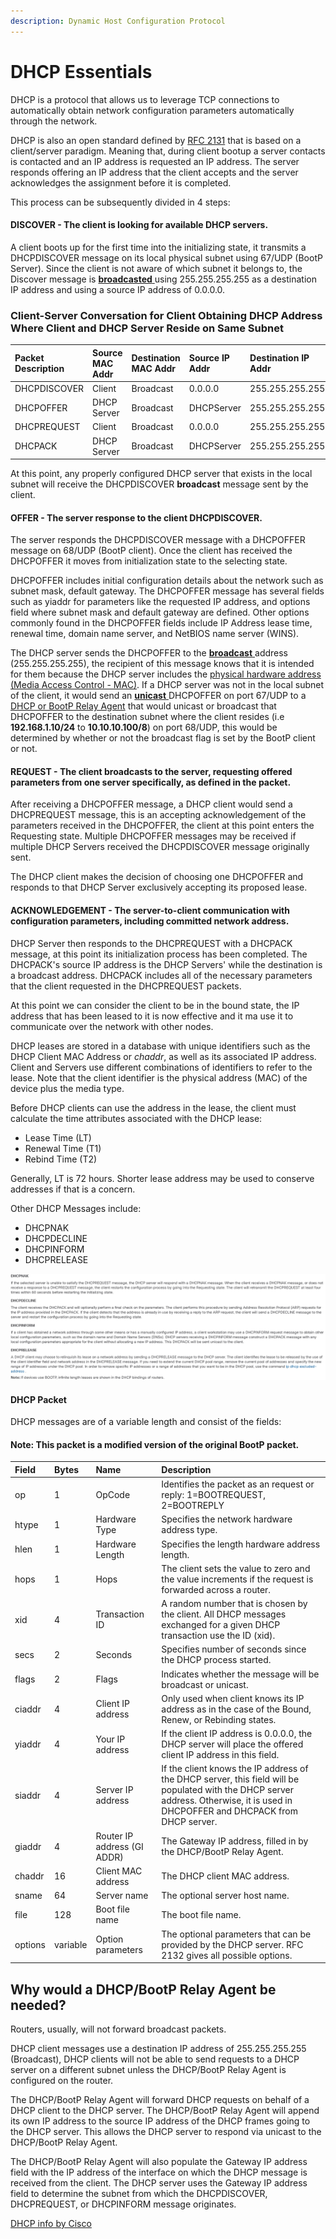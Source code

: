 ```yaml
---
description: Dynamic Host Configuration Protocol
---
```


# DHCP Essentials

DHCP is a protocol that allows us to leverage TCP connections to automatically obtain network configuration parameters automatically through the network. 

DHCP is also an open standard defined by [RFC 2131](https://www.ietf.org/rfc/rfc2131.txt) that is based on a client/server paradigm. Meaning that, during client bootup a server contacts is contacted and an IP address is requested an IP address. The server responds offering an IP address that the client accepts and the server acknowledges the assignment before it is completed. 

This process can be subsequently divided in 4 steps:

#### DISCOVER - The client is looking for available DHCP servers.

A client boots up for the first time into the initializing state, it transmits a DHCPDISCOVER message on its local physical subnet using 67/UDP \(BootP Server\). Since the client is not aware of which subnet it belongs to, the Discover message is [**broadcasted** ](https://tools.ietf.org/html/rfc919)using 255.255.255.255 as a destination IP address and using a source IP address of 0.0.0.0.

### Client-Server Conversation for Client Obtaining DHCP Address Where Client and DHCP Server Reside on Same Subnet

| Packet Description | Source MAC Addr | Destination MAC Addr | Source IP Addr | Destination IP Addr |
| :--- | :--- | :--- | :--- | :--- |
| DHCPDISCOVER | Client | Broadcast | 0.0.0.0 | 255.255.255.255 |
| DHCPOFFER | DHCP Server | Broadcast | DHCPServer | 255.255.255.255 |
| DHCPREQUEST | Client | Broadcast | 0.0.0.0 | 255.255.255.255 |
| DHCPACK | DHCP Server | Broadcast | DHCPServer | 255.255.255.255 |

At this point, any properly configured DHCP server that exists in the local subnet will receive the DHCPDISCOVER **broadcast** message sent by the client. 

#### OFFER - The server response to the client DHCPDISCOVER.

The server responds the DHCPDISCOVER message with a DHCPOFFER message on 68/UDP \(BootP client\). Once the client has received the DHCPOFFER it moves from initialization state to the selecting state.

DHCPOFFER includes initial configuration details about the network such as subnet mask, default gateway. The DHCPOFFER message has several fields such as yiaddr for parameters like the requested IP address, and options field where subnet mask and default gateway are defined. Other options commonly found in the DHCPOFFER fields include IP Address lease time, renewal time, domain name server, and NetBIOS name server \(WINS\). 

The DHCP server sends the DHCPOFFER to the [**broadcast** ](https://tools.ietf.org/html/rfc919)address \(255.255.255.255\), the recipient of this message knows that it is intended for them because the DHCP server includes the [physical hardware address \(Media Access Control - MAC\)](https://standards.ieee.org/content/dam/ieee-standards/standards/web/documents/tutorials/macgrp.pdf). If a DHCP server was not in the local subnet of the client, it would send an [**unicast** ](https://docs.microsoft.com/en-us/previous-versions/windows/it-pro/windows-server-2003/cc736574%28v=ws.10%29?redirectedfrom=MSDN)DHCPOFFER on port 67/UDP to a [DHCP or BootP Relay Agent](https://www.cisco.com/en/US/docs/ios/12_4t/ip_addr/configuration/guide/htdhcpre.html#wp1085232) that would unicast or broadcast that DHCPOFFER to the destination subnet where the client resides \(i.e **192.168.1.10/24** to **10.10.10.100/8**\) on port 68/UDP, this would be determined by whether or not the broadcast flag is set by the BootP client or not. 

#### REQUEST - The client broadcasts to the server, requesting offered parameters from one server specifically, as defined in the packet.

After receiving a DHCPOFFER message, a DHCP client would send a DHCPREQUEST message, this is an accepting acknowledgement of the parameters received in the DHCPOFFER, the client at this point enters the Requesting state. Multiple DHCPOFFER messages may be received if multiple DHCP Servers received the DHCPDISCOVER message originally sent. 

The DHCP client makes the decision of choosing one DHCPOFFER and responds to that DHCP Server exclusively accepting its proposed lease. 

#### ACKNOWLEDGEMENT - The server-to-client communication with configuration parameters, including committed network address.

DHCP Server then responds to the DHCPREQUEST with a DHCPACK message, at this point its initialization process has been completed. The DHCPACK's source IP address is the DHCP Servers' while the destination is a broadcast address. DHCPACK includes all of the necessary parameters that the client requested in the DHCPREQUEST packets. 

At this point we can consider the client to be in the bound state, the IP address that has been leased to it is now effective and it ma use it to communicate over the network with other nodes. 

DHCP leases are stored in a database with unique identifiers such as the DHCP Client MAC Address or _chaddr_, as well as its associated IP address. Client and Servers use different combinations of identifiers to refer to the lease. Note that the client identifier is the physical address \(MAC\) of the device plus the media type.

Before DHCP clients can use the address in the lease, the client must calculate the time attributes associated with the DHCP lease:

* Lease Time \(LT\)
* Renewal Time \(T1\)
* Rebind Time \(T2\)

Generally, LT is 72 hours. Shorter lease address may be used to conserve addresses if that is a concern.

Other DHCP Messages include: 

* DHCPNAK
* DHCPDECLINE
* DHCPINFORM
* DHCPRELEASE

![Other DHCP messages](../../../.gitbook/assets/image%20%2860%29.png)

#### DHCP Packet

DHCP messages are of a variable length and consist of the fields:

#### **Note:** This packet is a modified version of the original BootP packet.

| Field | Bytes | Name | Description |
| :--- | :--- | :--- | :--- |
| op | 1 | OpCode | Identifies the packet as an request or reply: 1=BOOTREQUEST, 2=BOOTREPLY |
| htype | 1 | Hardware Type | Specifies the network hardware address type. |
| hlen | 1 | Hardware Length | Specifies the length hardware address length. |
| hops | 1 | Hops | The client sets the value to zero and the value increments if the request is forwarded across a router. |
| xid | 4 | Transaction ID | A random number that is chosen by the client. All DHCP messages exchanged for a given DHCP transaction use the ID \(xid\). |
| secs | 2 | Seconds | Specifies number of seconds since the DHCP process started. |
| flags | 2 | Flags | Indicates whether the message will be broadcast or unicast. |
| ciaddr | 4 | Client IP address | Only used when client knows its IP address as in the case of the Bound, Renew, or Rebinding states. |
| yiaddr | 4 | Your IP address | If the client IP address is 0.0.0.0, the DHCP server will place the offered client IP address in this field. |
| siaddr | 4 | Server IP address | If the client knows the IP address of the DHCP server, this field will be populated with the DHCP server address. Otherwise, it is used in DHCPOFFER and DHCPACK from DHCP server. |
| giaddr | 4 | Router IP address \(GI ADDR\) | The Gateway IP address, filled in by the DHCP/BootP Relay Agent. |
| chaddr | 16 | Client MAC address | The DHCP client MAC address. |
| sname | 64 | Server name | The optional server host name. |
| file | 128 | Boot file name | The boot file name. |
| options | variable | Option parameters | The optional parameters that can be provided by the DHCP server. RFC 2132 gives all possible options. |

## Why would a DHCP/BootP Relay Agent be needed?

Routers, usually, will not forward broadcast packets. 

DHCP client messages use a destination IP address of 255.255.255.255 \(Broadcast\), DHCP clients will not be able to send requests to a DHCP server on a different subnet unless the DHCP/BootP Relay Agent is configured on the router. 

The DHCP/BootP Relay Agent will forward DHCP requests on behalf of a DHCP client to the DHCP server. The DHCP/BootP Relay Agent will append its own IP address to the source IP address of the DHCP frames going to the DHCP server. This allows the DHCP server to respond via unicast to the DHCP/BootP Relay Agent. 

The DHCP/BootP Relay Agent will also populate the Gateway IP address field with the IP address of the interface on which the DHCP message is received from the client. The DHCP server uses the Gateway IP address field to determine the subnet from which the DHCPDISCOVER, DHCPREQUEST, or DHCPINFORM message originates.

[DHCP info by Cisco ](https://www.cisco.com/c/en/us/support/docs/ip/dynamic-address-allocation-resolution/27470-100.html#understanding)

